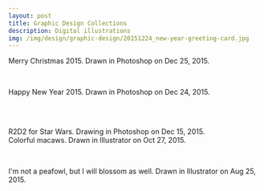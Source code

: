 ```yaml
---
layout: post
title: Graphic Design Collections
description: Digital illustrations
img: /img/design/graphic-design/20151224_new-year-greeting-card.jpg
---
```



<img class="col three" src="{{ site.baseurl }}/img/design/graphic-design/20151225_christmasnight.png" alt="" title="Merry Christmas 2015"/>
<div class="col three caption">
	Merry Christmas 2015. Drawn in Photoshop on Dec 25, 2015.
</div>

&nbsp;

<img class="col three" src="{{ site.baseurl }}/img/design/graphic-design/20151224_new-year-greeting-card.jpg" alt="" title="Happy New Year 2015"/>
<div class="col three caption">
	Happy New Year 2015. Drawn in Photoshop on Dec 24, 2015.
</div>

&nbsp;

<img class="col one" src="{{ site.baseurl }}/img/design/graphic-design/20151215_r2d2-1.png" alt="" title="R2D2"/>
<img class="col one" src="{{ site.baseurl }}/img/design/graphic-design/20151215_r2d2-2.png" alt="" title="R2D2"/>
<img class="col one" src="{{ site.baseurl }}/img/design/graphic-design/20151215_r2d2-3.png" alt="" title="R2D2"/>
<div class="col three caption">
	R2D2 for Star Wars. Drawing in Photoshop on Dec 15, 2015.
</div>

<img class="col three" src="{{ site.baseurl }}/img/design/graphic-design/20151027_macaw.png" alt="" title="Happy New Year 2015"/>
<div class="col three caption">
	Colorful macaws. Drawn in Illustrator on Oct 27, 2015.
</div>

&nbsp;

<img class="col three" src="{{ site.baseurl }}/img/design/graphic-design/20150825_happy-chicken.png" alt="" title="Happy Chicken"/>
<div class="col three caption">
	I'm not a peafowl, but I will blossom as well. Drawn in Illustrator on Aug 25, 2015.
</div>

&nbsp;

